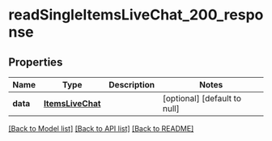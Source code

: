 # readSingleItemsLiveChat_200_response

## Properties
Name | Type | Description | Notes
------------ | ------------- | ------------- | -------------
**data** | [**ItemsLiveChat**](.md) |  | [optional] [default to null]

[[Back to Model list]](../README.md#documentation-for-models) [[Back to API list]](../README.md#documentation-for-api-endpoints) [[Back to README]](../README.md)


